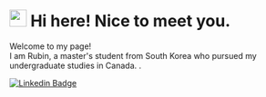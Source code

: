 <h1><img src="https://emojis.slackmojis.com/emojis/images/1531849430/4246/blob-sunglasses.gif?1531849430" width="30"/> Hi here! Nice to meet you.</h1>

<!--
**ruby199/ruby199** is a ✨ _special_ ✨ repository because its `README.md` (this file) appears on your GitHub profile.

Here are some ideas to get you started:

- 🔭 I’m currently working on ...
- 🌱 I’m currently learning ...
- 👯 I’m looking to collaborate on ...
- 🤔 I’m looking for help with ...
- 💬 Ask me about ...
- 📫 How to reach me: ...
- 😄 Pronouns: ...
- ⚡ Fun fact: ...
-->

<p>Welcome to my page! </br> I am Rubin, a master's student from South Korea who pursued my undergraduate studies in Canada. </b>. </p>

[![Linkedin Badge](https://img.shields.io/badge/-ru-bin-won-blue?style=flat-square&logo=Linkedin&logoColor=white&link=[https://www.linkedin.com/in/ru-bin-won-904a58226/)](https://www.linkedin.com/in/anirudhemmadi/](https://www.linkedin.com/in/ru-bin-won-904a58226/))
